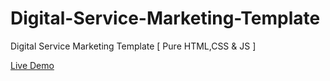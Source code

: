 # Digital-Service-Marketing-Template
Digital Service Marketing Template [ Pure HTML,CSS &amp; JS ]


<a href="https://mrarifchowdhury.github.io/Digital-Service-Marketing-Template/"  target="_blank"> Live Demo </a>
